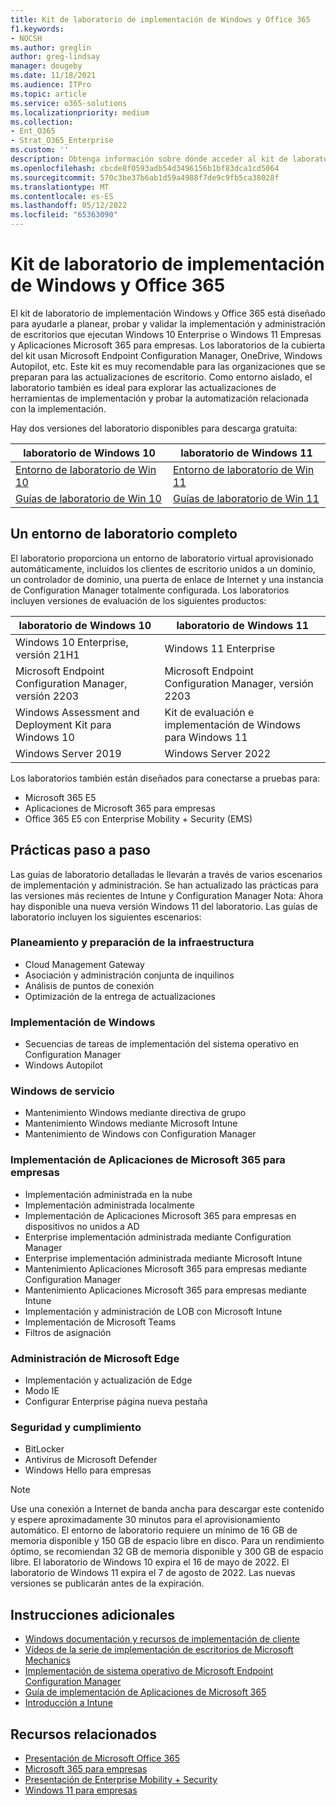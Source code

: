 ```yaml
---
title: Kit de laboratorio de implementación de Windows y Office 365
f1.keywords:
- NOCSH
ms.author: greglin
author: greg-lindsay
manager: dougeby
ms.date: 11/18/2021
ms.audience: ITPro
ms.topic: article
ms.service: o365-solutions
ms.localizationpriority: medium
ms.collection:
- Ent_O365
- Strat_O365_Enterprise
ms.custom: ''
description: Obtenga información sobre dónde acceder al kit de laboratorio de implementación de Windows y Office.
ms.openlocfilehash: cbcde8f0593adb54d3496156b1bf83dca1cd5064
ms.sourcegitcommit: 570c3be37b6ab1d59a4988f7de9c9fb5ca38028f
ms.translationtype: MT
ms.contentlocale: es-ES
ms.lasthandoff: 05/12/2022
ms.locfileid: "65363090"
---
```

# <a name="windows-and-office-365-deployment-lab-kit"></a>Kit de laboratorio de implementación de Windows y Office 365

El kit de laboratorio de implementación Windows y Office 365 está diseñado para ayudarle a planear, probar y validar la implementación y administración de escritorios que ejecutan Windows 10 Enterprise o Windows 11 Empresas y Aplicaciones Microsoft 365 para empresas. Los laboratorios de la cubierta del kit usan Microsoft Endpoint Configuration Manager, OneDrive, Windows Autopilot, etc. Este kit es muy recomendable para las organizaciones que se preparan para las actualizaciones de escritorio. Como entorno aislado, el laboratorio también es ideal para explorar las actualizaciones de herramientas de implementación y probar la automatización relacionada con la implementación.

Hay dos versiones del laboratorio disponibles para descarga gratuita:  

|laboratorio de Windows 10|laboratorio de Windows 11|
|---|---|
|[Entorno de laboratorio de Win 10](https://download.microsoft.com/download/3/3/a/33a3c7d7-b393-4f78-9b90-2d5eb7fd98e8/Win10_21H1_lab.zip)|[Entorno de laboratorio de Win 11](https://download.microsoft.com/download/9/d/9/9d9e278e-a1ea-4704-85e1-cb24f3806f45/Win11_Lab_Guides_05.09.zip)|
|[Guías de laboratorio de Win 10](https://download.microsoft.com/download/3/3/a/33a3c7d7-b393-4f78-9b90-2d5eb7fd98e8/Win10_21H1_lab_guides.zip)|[Guías de laboratorio de Win 11](https://download.microsoft.com/download/9/d/9/9d9e278e-a1ea-4704-85e1-cb24f3806f45/Win11_Lab_Guides_05.09.zip)|

## <a name="a-complete-lab-environment"></a>Un entorno de laboratorio completo

El laboratorio proporciona un entorno de laboratorio virtual aprovisionado automáticamente, incluidos los clientes de escritorio unidos a un dominio, un controlador de dominio, una puerta de enlace de Internet y una instancia de Configuration Manager totalmente configurada. Los laboratorios incluyen versiones de evaluación de los siguientes productos:

|laboratorio de Windows 10|laboratorio de Windows 11|
|---|---|
|Windows 10 Enterprise, versión 21H1|Windows 11 Enterprise|
|Microsoft Endpoint Configuration Manager, versión 2203|Microsoft Endpoint Configuration Manager, versión 2203|
|Windows Assessment and Deployment Kit para Windows 10|Kit de evaluación e implementación de Windows para Windows 11|
|Windows Server 2019|Windows Server 2022|

Los laboratorios también están diseñados para conectarse a pruebas para:

- Microsoft 365 E5
- Aplicaciones de Microsoft 365 para empresas
- Office 365 E5 con Enterprise Mobility + Security (EMS)

## <a name="step-by-step-labs"></a>Prácticas paso a paso

Las guías de laboratorio detalladas le llevarán a través de varios escenarios de implementación y administración. Se han actualizado las prácticas para las versiones más recientes de Intune y Configuration Manager Nota: Ahora hay disponible una nueva versión Windows 11 del laboratorio. Las guías de laboratorio incluyen los siguientes escenarios:

### <a name="plan-and-prepare-infrastructure"></a>Planeamiento y preparación de la infraestructura

- Cloud Management Gateway
- Asociación y administración conjunta de inquilinos
- Análisis de puntos de conexión
- Optimización de la entrega de actualizaciones

### <a name="deploy-windows"></a>Implementación de Windows

- Secuencias de tareas de implementación del sistema operativo en Configuration Manager
- Windows Autopilot

### <a name="service-windows"></a>Windows de servicio

- Mantenimiento Windows mediante directiva de grupo
- Mantenimiento Windows mediante Microsoft Intune
- Mantenimiento de Windows con Configuration Manager

### <a name="deploy-microsoft-365-apps-for-enterprise"></a>Implementación de Aplicaciones de Microsoft 365 para empresas

- Implementación administrada en la nube
- Implementación administrada localmente
- Implementación de Aplicaciones Microsoft 365 para empresas en dispositivos no unidos a AD
- Enterprise implementación administrada mediante Configuration Manager
- Enterprise implementación administrada mediante Microsoft Intune
- Mantenimiento Aplicaciones Microsoft 365 para empresas mediante Configuration Manager
- Mantenimiento Aplicaciones Microsoft 365 para empresas mediante Intune
- Implementación y administración de LOB con Microsoft Intune
- Implementación de Microsoft Teams
- Filtros de asignación

### <a name="managing-microsoft-edge"></a>Administración de Microsoft Edge

- Implementación y actualización de Edge
- Modo IE
- Configurar Enterprise página nueva pestaña

### <a name="security-and-compliance"></a>Seguridad y cumplimiento

- BitLocker
- Antivirus de Microsoft Defender
- Windows Hello para empresas

> [!NOTE]
> Use una conexión a Internet de banda ancha para descargar este contenido y espere aproximadamente 30 minutos para el aprovisionamiento automático. El entorno de laboratorio requiere un mínimo de 16 GB de memoria disponible y 150 GB de espacio libre en disco. Para un rendimiento óptimo, se recomiendan 32 GB de memoria disponible y 300 GB de espacio libre. El laboratorio de Windows 10 expira el 16 de mayo de 2022. El laboratorio de Windows 11 expira el 7 de agosto de 2022. Las nuevas versiones se publicarán antes de la expiración.

## <a name="additional-guidance"></a>Instrucciones adicionales

- [Windows documentación y recursos de implementación de cliente](/windows/deployment)
- [Vídeos de la serie de implementación de escritorios de Microsoft Mechanics](https://www.aka.ms/watchhowtoshift)
- [Implementación de sistema operativo de Microsoft Endpoint Configuration Manager](/mem/configmgr/osd/understand/introduction-to-operating-system-deployment)
- [Guía de implementación de Aplicaciones de Microsoft 365](/deployoffice/deployment-guide-microsoft-365-apps)
- [Introducción a Intune](/intune/get-started-evaluation)

## <a name="related-resources"></a>Recursos relacionados

- [Presentación de Microsoft Office 365](https://www.microsoft.com/microsoft-365/default.aspx)
- [Microsoft 365 para empresas](https://products.office.com/business/office)
- [Presentación de Enterprise Mobility + Security](https://www.microsoft.com/cloud-platform/enterprise-mobility-security)
- [Windows 11 para empresas](https://www.microsoft.com/windows/business)
